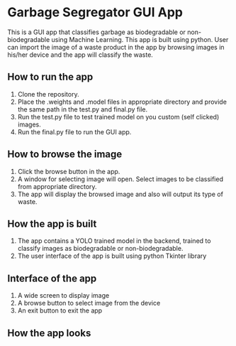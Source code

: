 # Garbage Segregator GUI App
This is a GUI app that classifies garbage as biodegradable or non-biodegradable using Machine Learning. This app is built using python. User can import the image of a waste product in the app by browsing images in his/her device and the app will classify the waste.

## How to run the app
1. Clone the repository.
2. Place the .weights and .model files in appropriate directory and provide the same path in the test.py and final.py file.
3. Run the test.py file to test trained model on you custom (self clicked) images.
4. Run the final.py file to run the GUI app.

## How to browse the image
1. Click the browse button in the app.
2. A window for selecting image will open. Select images to be classified from appropriate directory.
3. The app will display the browsed image and also will output its type of waste.

## How the app is built
1. The app contains a YOLO trained model in the backend, trained to classify images as biodegradable or non-biodegradable.
2. The user interface of the app is built using python Tkinter library

## Interface of the app
1. A wide screen to display image
2. A browse button to select image from the device
3. An exit button to exit the app

## How the app looks
